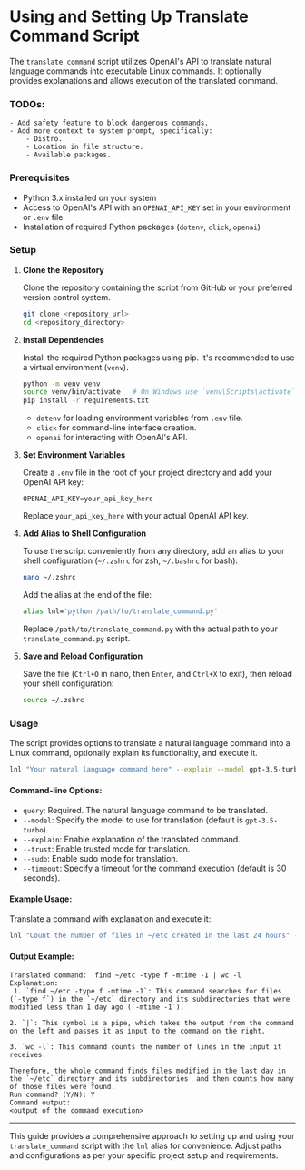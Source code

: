# Using and Setting Up Translate Command Script

The `translate_command` script utilizes OpenAI's API to translate natural language commands into executable Linux commands. It optionally provides explanations and allows execution of the translated command.

### TODOs:

    - Add safety feature to block dangerous commands.
    - Add more context to system prompt, specifically:
        - Distro.
        - Location in file structure.
        - Available packages.

### Prerequisites

- Python 3.x installed on your system
- Access to OpenAI's API with an `OPENAI_API_KEY` set in your environment or `.env` file
- Installation of required Python packages (`dotenv`, `click`, `openai`)

### Setup

1. **Clone the Repository**

   Clone the repository containing the script from GitHub or your preferred version control system.

   ```bash
   git clone <repository_url>
   cd <repository_directory>
   ```

2. **Install Dependencies**

   Install the required Python packages using pip. It's recommended to use a virtual environment (`venv`).

   ```bash
   python -m venv venv
   source venv/bin/activate   # On Windows use `venv\Scripts\activate`
   pip install -r requirements.txt
   ```

   - `dotenv` for loading environment variables from `.env` file.
   - `click` for command-line interface creation.
   - `openai` for interacting with OpenAI's API.

3. **Set Environment Variables**

   Create a `.env` file in the root of your project directory and add your OpenAI API key:

   ```plaintext
   OPENAI_API_KEY=your_api_key_here
   ```

   Replace `your_api_key_here` with your actual OpenAI API key.

4. **Add Alias to Shell Configuration**

   To use the script conveniently from any directory, add an alias to your shell configuration (`~/.zshrc` for zsh, `~/.bashrc` for bash):

   ```bash
   nano ~/.zshrc
   ```

   Add the alias at the end of the file:

   ```bash
   alias lnl='python /path/to/translate_command.py'
   ```

   Replace `/path/to/translate_command.py` with the actual path to your `translate_command.py` script.

5. **Save and Reload Configuration**

   Save the file (`Ctrl+O` in nano, then `Enter`, and `Ctrl+X` to exit), then reload your shell configuration:

   ```bash
   source ~/.zshrc
   ```

### Usage

The script provides options to translate a natural language command into a Linux command, optionally explain its functionality, and execute it.

```bash
lnl "Your natural language command here" --explain --model gpt-3.5-turbo --trust --sudo --timeout 30
```

#### Command-line Options:

- `query`: Required. The natural language command to be translated.
- `--model`: Specify the model to use for translation (default is `gpt-3.5-turbo`).
- `--explain`: Enable explanation of the translated command.
- `--trust`: Enable trusted mode for translation.
- `--sudo`: Enable sudo mode for translation.
- `--timeout`: Specify a timeout for the command execution (default is 30 seconds).

#### Example Usage:

Translate a command with explanation and execute it:

```bash
lnl "Count the number of files in ~/etc created in the last 24 hours" --explain
```

#### Output Example:

```plaintext
Translated command:  find ~/etc -type f -mtime -1 | wc -l
Explanation:
 1. `find ~/etc -type f -mtime -1`: This command searches for files (`-type f`) in the `~/etc` directory and its subdirectories that were modified less than 1 day ago (`-mtime -1`).

2. `|`: This symbol is a pipe, which takes the output from the command on the left and passes it as input to the command on the right.

3. `wc -l`: This command counts the number of lines in the input it receives.

Therefore, the whole command finds files modified in the last day in the `~/etc` directory and its subdirectories  and then counts how many of those files were found.
Run command? (Y/N): Y
Command output:
<output of the command execution>
```

---

This guide provides a comprehensive approach to setting up and using your `translate_command` script with the `lnl` alias for convenience. Adjust paths and configurations as per your specific project setup and requirements.
